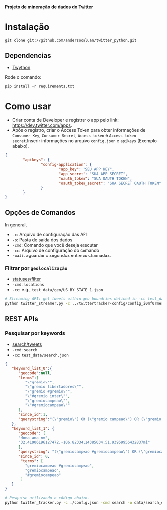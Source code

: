 
#### Projeto de mineração de dados do Twitter

# Instalação

    git clone git://github.com/andersoonluan/twitter_python.git
    
## Dependencias
- [Twython](https://github.com/ryanmcgrath/twython)

Rode o comando:

    pip install -r requirements.txt

# Como usar

* Criar conta de Developer e registrar o app pelo link: https://dev.twitter.com/apps.
* Após o registro, criar o Access Token para obter informações de  ``Consumer Key``, ``Consumer Secret``, ``Access token`` e ``Access token secret``.Inserir informações no arquivo ``config.json`` e ``apikeys`` (Exemplo abaixo).

```json
{
        "apikeys": {
                "config-application": {
                        "app_key": "SEU APP KEY",
                        "app_secret": "SUA APP SECRET",
                        "oauth_token": "SUA OAUTH TOKEN",
                        "oauth_token_secret": "SUA SECRET OAUTH TOKEN"
                }
        }
}

```

## Opções de Comandos

In general,
* `-c`: Arquivo de configuração das API
* `-o`: Pasta de saída dos dados
* `-cmd`: Comando que você deseja executar
* `-cc`: Arquivo de configuração do comando
* `-wait`: aguardar `x` segundos entre as chamadas.


### Filtrar por `geolocalização`
- [statuses/filter](https://developer.twitter.com/en/docs/tweets/filter-realtime/api-reference/post-statuses-filter)
- `-cmd`: `locations`
- `-cc`: e.g., `test_data/geo/US_BY_STATE_1.json` 
```bash
# Streaming API: get tweets within geo boundries defined in -cc test_data/geo/US_BY_STATE_1.json
python twitter_streamer.py -c ../twittertracker-config/config_i0mf0rmer02.json -o /mnt/data2/twitter/US_BY_STATE -cmd locations -cc test_data/geo/US_BY_STATE_1.json

```

## REST APIs


### Pesquisar por keywords
- [search/tweets](https://developer.twitter.com/en/docs/tweets/search/api-reference/get-search-tweets.html)
- `-cmd`: `search`
- `-cc`: `test_data/search.json` 

```json
{  
   "keyword_list_0":{  
      "geocode":null,
      "terms":[  
         "\"gremio\"",
         "\"gremio libertadores\"",
         "\"gremio #gremio\"",
         "\"#gremio inter\"",
         "\"gremiocampeao\"",
         "\"#gremiocampeao\""
      ],
      "since_id":1,
      "querystring":"(\"gremio\") OR (\"gremio campeao\") OR (\"gremio #gremiocampeao\") OR (\"#gremio internacional\") OR (\"gremiocampeao\") OR (\"#gremiosim\")"
   }, 
   "keyword_list_1": {
      "geocode": [
      "dona_ana_nm",
      "32.41906196127472,-106.82334114385034,51.93959956432837mi"
      ],
      "querystring": "(\"gremiocampeao #gremiocampeao\") OR (\"gremiocampeao\") OR (\"#cancercervical\")",
      "since_id": 0,
       "terms": [
         "gremiocampeao #gremiocampeao",
         "gremiocampeao",
         "#gremiocampeao"
       ]
   }
}
```
```bash
# Pesquise utilizando o código abaixo.
python twitter_tracker.py -c ./config.json -cmd search -o data/search_query -cc test_data/search.json -wait 5
```

